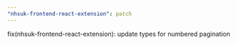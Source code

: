 ```yaml
---
"nhsuk-frontend-react-extension": patch
---
```


fix(nhsuk-frontend-react-extension): update types for numbered pagination
